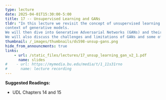 ```yaml
---
type: lecture
date: 2025-04-01T15:30:00-5:00
title: 17 -- Unsupervised Learning and GANs
tldr: "In this lecture we revisit the concept of unsupervised learning in the
context of generative models. 
We will then dive into Generative Adversarial Networks (GANs) and their applications. 
We will also discuss the challenges and limitations of GANs and some of the recent advances in the field."
thumbnail: /_images/thumbnails/ds598-unsup-gans.png
hide_from_announcments: true
links: 
    - url: /static_files/lectures/17_unsup_learning_gan_v2_1.pdf
      name: slides
#    - url: https://mymedia.bu.edu/media/t/1_11s31rno
#      name: lecture recording
---
```

**Suggested Readings:**
- UDL Chapters 14 and 15
